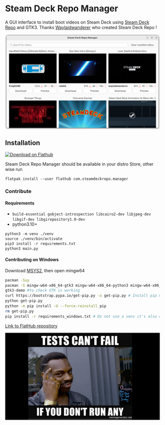 # Steam Deck Repo Manager

A GUI interface to install boot videos on Steam Deck using [Steam Deck Repo](https://steamdeckrepo.com/) and GTK3. Thanks [Waylaidwanderer](https://www.reddit.com/user/waylaidwanderer) who created Steam Deck Repo !

![](https://raw.githubusercontent.com/CapitaineJSparrow/steam-repo-manager/main/screenshot.png)

## Installation

<a href='https://flathub.org/apps/details/com.steamdeckrepo.manager'><img width='200' alt='Download on Flathub' src='https://flathub.org/assets/badges/flathub-badge-en.png'/></a>

Steam Deck Repo Manager should be available in your distro Store, other wise run 

```
flatpak install --user flathub com.steamdeckrepo.manager
```

### Contribute

#### Requirements

* `build-essential gobject-introspection libcairo2-dev libjpeg-dev libgif-dev libgirepository1.0-dev` 
* python3.10+

```shell
python3 -m venv ./venv
source ./venv/bin/activate
pip3 install -r requirements.txt
python3 main.py
```

#### Contributing on Windows

Download [MSYS2](https://www.msys2.org/), then open mingw64

```bash
pacman -Suy
pacman -S mingw-w64-x86_64-gtk3 mingw-w64-x86_64-python3 mingw-w64-x86_64-python3-gobject git
gtk3-demo #to check GTK is working
curl https://bootstrap.pypa.io/get-pip.py -o get-pip.py # Install pip manually since mingw packages are causing issues
python get-pip.py
python -m pip install -U --force-reinstall pip
rm get-pip.py
pip install -r requirements_windows.txt # Do not use a venv it's also causing issues ..
```

[Link to FlatHub repository](https://github.com/flathub/com.steamdeckrepo.manager)

![](https://raw.githubusercontent.com/CapitaineJSparrow/steam-repo-manager/main/testing.jpg)
